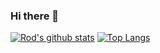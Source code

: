 ### Hi there 👋

[![Rod's github stats](https://github-readme-stats.vercel.app/api?username=rodgaldeano&show_icons=true&theme=vue-dark)](https://github.com/anuraghazra/github-readme-stats)
[![Top Langs](https://github-readme-stats.vercel.app/api/top-langs/?username=rodgaldeano&layout=compact&theme=vue-dark)](https://github.com/anuraghazra/github-readme-stats)

